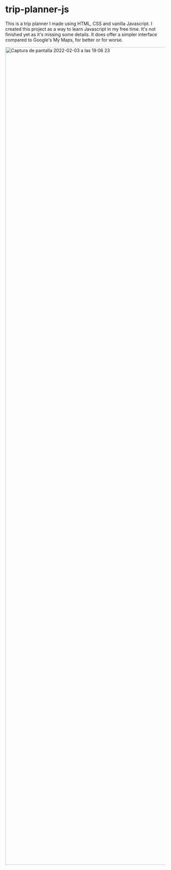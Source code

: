 # trip-planner-js
This is a trip planner I made using HTML, CSS and vanilla Javascript. I created this project as a way to learn Javascript in my free time. It's not finished yet as it's missing some details. It does offer a simpler interface compared to Google's My Maps, for better or for worse.

<img width="2560" alt="Captura de pantalla 2022-02-03 a las 19 06 23" src="https://user-images.githubusercontent.com/96428111/152405208-036bc082-1134-4530-9dac-396d59497503.png">
